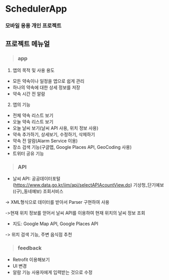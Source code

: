 # SchedulerApp

### 모바일 응용 개인 프로젝트  

  

## 프로젝트 메뉴얼

> ### app

1. 앱의 목적 및 사용 용도
  * 모든 약속이나 일정을 앱으로 쉽게 관리
  * 하나의 약속에 대한 상세 정보를 저장
  * 약속 시간 전 알람


2. 앱의 기능
  * 전체 약속 리스트 보기
  * 오늘 약속 리스트 보기
  * 오늘 날씨 보기(날씨 API 사용, 위치 정보 사용)
  * 약속 추가하기, 상세보기, 수정하기, 삭제하기
  * 약속 전 알람(Alarm Service 이용)
  * 장소 검색 기능(구글맵, Google Places API, GeoCoding 사용)
  * 트위터 공유 기능

  
> ### API
* 날씨 API: 공공데이터포털(https://www.data.go.kr/iim/api/selectAPIAcountView.do) 기상청_단기예보 ((구)_동네예보) 조회서비스

-> XML형식으로 데이터를 받아서 Parser 구현하여 사용

->현재 위치 정보를 얻어서 날씨 API를 이용하여 현재 위치의 날씨 정보 조회


* 지도: Google Map API, Google Places API

-> 위치 검색 기능, 주변 음식점 추천





> ### feedback
* Retrofit 이용해보기
* UI 변경
* 알람 기능 사용자에게 입력받는 것으로 수정
